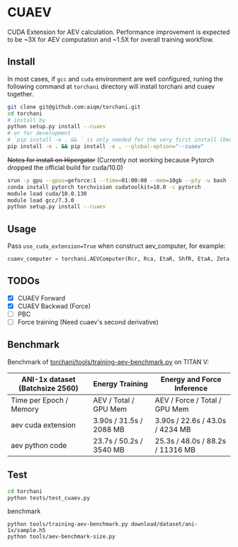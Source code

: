 # CUAEV
CUDA Extension for AEV calculation.
Performance improvement is expected to be ~3X for AEV computation and ~1.5X for overall training workflow.

## Install
In most cases, if `gcc` and `cuda` environment are well configured, runing the following command at `torchani` directory will install torchani and cuaev together.
```bash
git clone git@github.com:aiqm/torchani.git
cd torchani
# install by
python setup.py install --cuaev
# or for development
# `pip install -e . && ` is only needed for the very first install (because issue of https://github.com/pypa/pip/issues/1883)
pip install -e . && pip install -e . --global-option="--cuaev"
```

<del>Notes for install on Hipergator</del> (Currently not working because Pytorch dropped the official build for cuda/10.0)
```bash
srun -p gpu --gpus=geforce:1 --time=01:00:00 --mem=10gb --pty -u bash -i   # compile may fail because of low on memery (when memery is less than 5gb)
conda install pytorch torchvision cudatoolkit=10.0 -c pytorch              # make sure it's cudatoolkit=10.0
module load cuda/10.0.130
module load gcc/7.3.0
python setup.py install --cuaev
```

## Usage
Pass `use_cuda_extension=True` when construct aev_computer, for example:
```python
cuaev_computer = torchani.AEVComputer(Rcr, Rca, EtaR, ShfR, EtaA, Zeta, ShfA, ShfZ, num_species, use_cuda_extension=True)
```

## TODOs
- [x] CUAEV Forward
- [x] CUAEV Backwad (Force)
- [ ] PBC
- [ ] Force training (Need cuaev's second derivative)

## Benchmark
Benchmark of [torchani/tools/training-aev-benchmark.py](https://github.com/aiqm/torchani/tree/master/torchani/tools/training-aev-benchmark.py) on TITAN V:

| ANI-1x dataset (Batchsize 2560) | Energy Training         | Energy and Force Inference        |
|---------------------------------|-------------------------|-----------------------------------|
| Time per Epoch / Memory         | AEV / Total / GPU Mem   |  AEV  / Force / Total / GPU Mem   |
| aev cuda extension              | 3.90s / 31.5s / 2088 MB | 3.90s / 22.6s / 43.0s / 4234 MB   |
| aev python code                 | 23.7s / 50.2s / 3540 MB | 25.3s / 48.0s / 88.2s / 11316 MB  |

## Test
```bash
cd torchani
python tests/test_cuaev.py
```

benchmark
```
python tools/training-aev-benchmark.py download/dataset/ani-1x/sample.h5
python tools/aev-benchmark-size.py
```